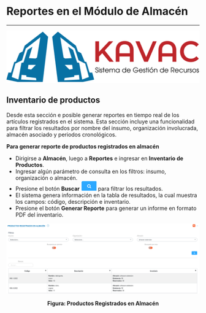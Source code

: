 # Reportes en el Módulo de Almacén 
**********************************

![Screenshot](img/logokavac.png#imagen)

## Inventario de productos 

Desde esta sección e posible generar reportes en tiempo real de los artículos registrados en el sistema. Esta sección incluye una funcionalidad para filtrar los resultados por nombre del insumo, organización involucrada, almacén asociado y periodos cronológicos.

**Para generar reporte de productos registrados en almacén**

*  Dirigirse a **Almacén**, luego a **Reportes** e ingresar en **Inventario de Productos**.
*  Ingresar algún parámetro de consulta en los filtros: insumo, organización o almacén. 
*  Presione el botón **Buscar** ![Screenshot](img/search.png#imagen) para filtrar los resultados.
*  El sistema genera información en la tabla de resultados, la cual muestra los campos: código, descripción e inventario.
*  Presione el botón **Generar Reporte** para generar un informe en formato PDF del inventario. 

![Screenshot](img/report3.png#imagen)<div style="text-align: center;font-weight: bold">Figura: Productos Registrados en Almacén</div>






















   